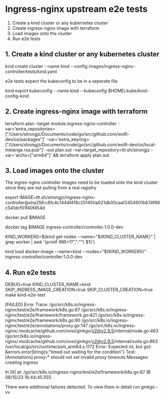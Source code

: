 # Ingress-nginx upstream e2e tests 


1. Create a kind cluster or any kubernetes cluster 
2. Create ingress-nginx image with terraform 
3. Load images onto the cluster 
4. Run e2e tests

## 1. Create a kind cluster or any kubernetes cluster 

kind create cluster --name kind --config images/ingress-nginx-controller/tests/kind.yaml 

e2e tests expect the kubeconfig to be in a seperate file 

kind export kubeconfig --name kind --kubeconfig $HOME/.kube/kind-config-kind

## 2. Create ingress-nginx image with terraform 

terraform plan -target module.ingress-nginx-controller -var='extra_repositories=["/Users/strongjz/Documents/code/go/src/github.com/wolfi-dev/os/packages"]' -var='extra_keyring=["/Users/strongjz/Documents/code/go/src/github.com/wolfi-dev/os/local-melange.rsa.pub"]' -out plan.out -var=target_repository=ttl.sh/strongjz -var='archs=["arm64"]' && terraform apply plan.out 

## 3. Load images onto the cluster 

The ingres-nginx controller images need to be loaded onto the kind cluster since they are not pulling from a real registry 

export IMAGE=ttl.sh/strongjz/ingress-nginx-controller@sha256:c8fc4c1444f418c251450a021db00caaf2454601b674f66c541dcf01f40f454d

docker pull $IMAGE

docker tag $IMAGE ingress-controller/controller:1.0.0-dev

KIND_WORKERS=$(kind get nodes --name="${KIND_CLUSTER_NAME}" | grep worker | awk '{printf (NR>1?",":"") $1}')

kind load docker-image --name=kind --nodes="${KIND_WORKERS}" ingress-controller/controller:1.0.0-dev


## 4. Run e2e tests

DEBUG=true KIND_CLUSTER_NAME=kind SKIP_INGRESS_IMAGE_CREATION=true SKIP_CLUSTER_CREATION=true make kind-e2e-test



[FAILED] 
        Error Trace:    /go/src/k8s.io/ingress-nginx/test/e2e/framework/k8s.go:87
                                                /go/src/k8s.io/ingress-nginx/test/e2e/framework/framework.go:421
                                                /go/src/k8s.io/ingress-nginx/test/e2e/framework/k8s.go:90
                                                /go/src/k8s.io/ingress-nginx/test/e2e/annotations/proxy.go:147
                                                /go/src/k8s.io/ingress-nginx/.modcache/github.com/onsi/ginkgo/v2@v2.9.5/internal/node.go:463
                                                /go/src/k8s.io/ingress-nginx/.modcache/github.com/onsi/ginkgo/v2@v2.9.5/internal/suite.go:863
                                                /usr/local/go/src/runtime/asm_arm64.s:1172
        Error:          Expected nil, but got: &errors.errorString{s:"timed out waiting for the condition"}
        Test:           [Annotations] proxy-* should not set invalid proxy timeouts
        Messages:       creating ingress
  
  In [It] at: /go/src/k8s.io/ingress-nginx/test/e2e/framework/k8s.go:87 @ 08/15/23 16:44:45.555

  There were additional failures detected.  To view them in detail run ginkgo -vv